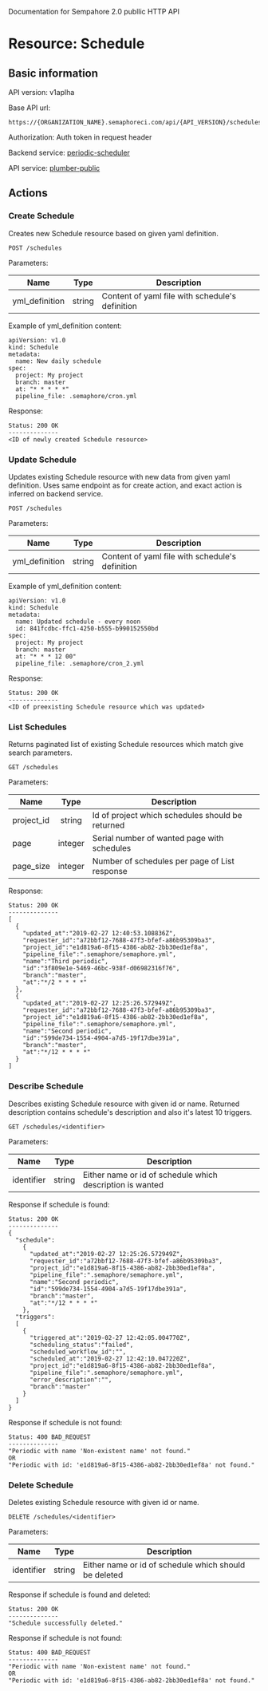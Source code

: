 Documentation for Sempahore 2.0 publlic HTTP API


# Resource: Schedule

## Basic information

API version: v1aplha

Base API url:
```
https://{ORGANIZATION_NAME}.semaphoreci.com/api/{API_VERSION}/schedules
```

Authorization: Auth token in request header

Backend service: [periodic-scheduler](https://github.com/renderedtext/periodic-scheduler)

API service: [plumber-public](https://github.com/renderedtext/plumber-public)  

## Actions

### Create Schedule

Creates new Schedule resource based on given yaml definition.

```
POST /schedules
```

Parameters:

| Name           |  Type  | Description                                     |
|----------------|:------:|-------------------------------------------------|
| yml_definition | string | Content of yaml file with schedule's definition |

Example of yml_definition content:
```
apiVersion: v1.0
kind: Schedule
metadata:
  name: New daily schedule
spec:
  project: My project
  branch: master
  at: "* * * * *"
  pipeline_file: .semaphore/cron.yml
```


Response:
```
Status: 200 OK
--------------
<ID of newly created Schedule resource>
```

### Update Schedule

Updates existing Schedule resource with new data from given yaml definition.
Uses same endpoint as for create action, and exact action is inferred on backend service.

```
POST /schedules
```

Parameters:

| Name           |  Type  | Description                                     |
|----------------|:------:|-------------------------------------------------|
| yml_definition | string | Content of yaml file with schedule's definition |

Example of yml_definition content:
```
apiVersion: v1.0
kind: Schedule
metadata:
  name: Updated schedule - every noon
  id: 841fcdbc-ffc1-4250-b555-b990152550bd
spec:
  project: My project
  branch: master
  at: "* * * 12 00"
  pipeline_file: .semaphore/cron_2.yml
```


Response:
```
Status: 200 OK
--------------
<ID of preexisting Schedule resource which was updated>
```

### List  Schedules

Returns paginated list of existing Schedule resources which match give search parameters.

```
GET /schedules
```

Parameters:

| Name       |  Type   | Description                                      |
|------------|:-------:|--------------------------------------------------|
| project_id | string  | Id of project which schedules should be returned |
| page       | integer | Serial number of wanted page with schedules      |
| page_size  | integer | Number of schedules per page of List response    |


Response:
```
Status: 200 OK
--------------
[
  {
    "updated_at":"2019-02-27 12:40:53.108836Z",
    "requester_id":"a72bbf12-7688-47f3-bfef-a86b95309ba3",
    "project_id":"e1d819a6-8f15-4386-ab82-2bb30ed1ef8a",
    "pipeline_file":".semaphore/semaphore.yml",
    "name":"Third periodic",
    "id":"3f809e1e-5469-46bc-938f-d06982316f76",
    "branch":"master",
    "at":"*/2 * * * *"
  },
  {
    "updated_at":"2019-02-27 12:25:26.572949Z",
    "requester_id":"a72bbf12-7688-47f3-bfef-a86b95309ba3",
    "project_id":"e1d819a6-8f15-4386-ab82-2bb30ed1ef8a",
    "pipeline_file":".semaphore/semaphore.yml",
    "name":"Second periodic",
    "id":"599de734-1554-4904-a7d5-19f17dbe391a",
    "branch":"master",
    "at":"*/12 * * * *"
  }
]
```

### Describe Schedule

Describes existing Schedule resource with given id or name.
Returned description contains schedule's description and also it's latest 10 triggers.

```
GET /schedules/<identifier>
```

Parameters:

| Name       |  Type  | Description                                               |
|------------|:------:|-----------------------------------------------------------|
| identifier | string | Either name or id of schedule which description is wanted |


Response if schedule is found:
```
Status: 200 OK
--------------
{
  "schedule":
    {
      "updated_at":"2019-02-27 12:25:26.572949Z",
      "requester_id":"a72bbf12-7688-47f3-bfef-a86b95309ba3",
      "project_id":"e1d819a6-8f15-4386-ab82-2bb30ed1ef8a",
      "pipeline_file":".semaphore/semaphore.yml",
      "name":"Second periodic",
      "id":"599de734-1554-4904-a7d5-19f17dbe391a",
      "branch":"master",
      "at":"*/12 * * * *"
    },
  "triggers":
  [
    {
      "triggered_at":"2019-02-27 12:42:05.004770Z",
      "scheduling_status":"failed",
      "scheduled_workflow_id":"",
      "scheduled_at":"2019-02-27 12:42:10.047220Z",
      "project_id":"e1d819a6-8f15-4386-ab82-2bb30ed1ef8a",
      "pipeline_file":".semaphore/semaphore.yml",
      "error_description":"",
      "branch":"master"
    }
  ]
}
```

Response if schedule is not found:
```
Status: 400 BAD_REQUEST
--------------
"Periodic with name 'Non-existent name' not found."
OR
"Periodic with id: 'e1d819a6-8f15-4386-ab82-2bb30ed1ef8a' not found."
```

### Delete Schedule

Deletes existing Schedule resource with given id or name.

```
DELETE /schedules/<identifier>
```

Parameters:

| Name       |  Type  | Description                                           |
|------------|:------:|-------------------------------------------------------|
| identifier | string | Either name or id of schedule which should be deleted |


Response if schedule is found and deleted:
```
Status: 200 OK
--------------
"Schedule successfully deleted."
```

Response if schedule is not found:
```
Status: 400 BAD_REQUEST
--------------
"Periodic with name 'Non-existent name' not found."
OR
"Periodic with id: 'e1d819a6-8f15-4386-ab82-2bb30ed1ef8a' not found."
```
